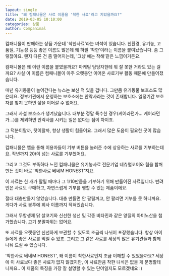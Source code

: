 ```yaml
---
layout: single
title: "왜 컴패니몰은 사료 이름을 '착한 사료'라고 지었을까요?"
date: 2019-03-05 10:10:00
categories: 상품
author: Companimal
---
```


컴패니몰이 판매하는 상품 가운데 '착한사료’라는 녀석이 있습니다. 친환경, 유기농, 고품질, 기능성 등등 좋은 이름도 많은데 왜 하필 '착한’이라는 이름을 붙여놨습니다. 좀 그렇잖아요. 왠지 다른 건 좀 떨어지는데, '그냥 얘는 착해’같은 느낌이거든요.

컴패니몰은 왜 이런 이름을 붙였을까요? 마케팅 담당자한테 뭐 잘 못한 거라도 있는 걸까요? 사실 이 이름은 컴패니몰이 아주 오랫동안 이어온 사료기부 활동 때문에 만들어졌습니다.

매년 유기동물이 늘어간다는 뉴스는 보신 적 있을 겁니다. 그만큼 유기동물 보호소도 많은데요. 정부기관에서 운영하는 보호소에는 안락사라는 것이 존재합니다. 일정기간 보호자를 찾지 못하면 삶을 이어갈 수 없어요.

그래서 사설 보호소가 생겨났습니다. 대부분 정말 특수한 경우(케어라던가… 케어라던가…)를 제외하면 안락사를 시키는 일은 없다는 점이 차이죠.

그 덕분이랄까, 탓이랄까, 항상 생활이 힘들어요. 그래서 많은 도움이 필요한 곳이 많습니다.

컴패니몰은 앱을 통해 이용자들이 기부 버튼을 눌러준 수에 상응하는 사료를 기부하는데요. 작년까지 20t이 넘는 사료를 기부했어요.

그리고 그것도 부족하다 느낀 컴패니몰은 유기농사료 전문기업 네츄럴코어와 힘을 합쳐 만든 것이 바로 '착한사료 베네M HONEST'지요.

이 사료는 한 개가 팔릴 때마다 그 1/10만큼을 기부하기 위해 만들어진 사료입니다. 반려인은 사료도 구매하고, 자연스럽게 기부를 행할 수 있는 제품이에요.

절대 대충만들지 않았습니다. 대충 만들면 안 팔릴꺼고, 안 팔리면 기부를 못 하니까요. 게다가 사료 봉투에 회사 이름까지 적혀있습니다.

그래서 무항생제 닭 살코기와 신선한 생선 및 각종 비타민과 같은 양질의 아미노산을 첨가했습니다. 고기 분말따위는 없어요.

또 사료를 오랫동안 신선하게 보관할 수 있도록 조금씩 나뉘어 포장했습니다. 항상 아이들에게 좋은 사료를 먹일 수 있죠. 그리고 그 같은 사료를 세상의 많은 유기견들과 함께 나눠 드실 수 있습니다.

'착한사료 베네M HONEST', 왜 이름이 착한사료인지 조금 이해할 수 있었을까요? 세상에 이 사료보다 좋은 사료가 없지 않겠지만, 이 사료만큼 착한 녀석은 없을 게 분명할테니까요.. 이 제품의 특징을 가장 잘 설명할 수 있는 단어일지도 모르겠네요 :)

